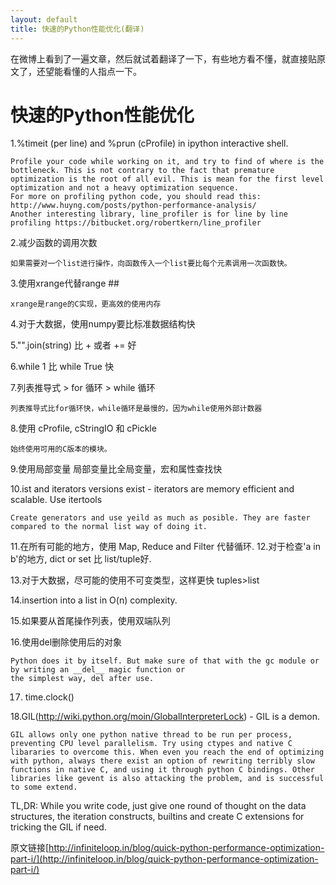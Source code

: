 ```yaml
---
layout: default
title: 快速的Python性能优化(翻译)
---
```

 在微博上看到了一遍文章，然后就试着翻译了一下，有些地方看不懂，就直接贴原文了，还望能看懂的人指点一下。
 
 # 快速的Python性能优化 #

1.%timeit (per line) and %prun (cProfile) in ipython interactive shell.

	Profile your code while working on it, and try to find of where is the bottleneck. This is not contrary to the fact that premature optimization is the root of all evil. This is mean for the first level optimization and not a heavy optimization sequence.
	For more on profiling python code, you should read this: http://www.huyng.com/posts/python-performance-analysis/
	Another interesting library, line_profiler is for line by line profiling https://bitbucket.org/robertkern/line_profiler

2.减少函数的调用次数 

	如果需要对一个list进行操作，向函数传入一个list要比每个元素调用一次函数快。

3.使用xrange代替range ##

	xrange是range的C实现，更高效的使用内存

4.对于大数据，使用numpy要比标准数据结构快

5."".join(string) 比 + 或者 += 好

6.while 1 比 while True 快 

7.列表推导式 > for 循环 > while 循环 

	列表推导式比for循环快，while循环是最慢的，因为while使用外部计数器
8.使用 cProfile, cStringIO 和 cPickle 

	始终使用可用的C版本的模块。

9.使用局部变量
	局部变量比全局变量，宏和属性查找快

10.ist and iterators versions exist - iterators are memory efficient and scalable. Use itertools
	 
	Create generators and use yeild as much as posible. They are faster compared to the normal list way of doing it.
	 
11.在所有可能的地方，使用 Map, Reduce and Filter 代替循环.
12.对于检查'a in b'的地方, dict or set 比 list/tuple好.

13.对于大数据，尽可能的使用不可变类型，这样更快 tuples>list

14.insertion into a list in O(n) complexity.

15.如果要从首尾操作列表，使用双端队列

16.使用del删除使用后的对象 

	Python does it by itself. But make sure of that with the gc module or 
	by writing an __del__ magic function or 
	the simplest way, del after use.

17. time.clock()

18.GIL(http://wiki.python.org/moin/GlobalInterpreterLock) - GIL is a demon.

	GIL allows only one python native thread to be run per process, preventing CPU level parallelism. Try using ctypes and native C libararies to overcome this. When even you reach the end of optimizing with python, always there exist an option of rewriting terribly slow functions in native C, and using it through python C bindings. Other libraries like gevent is also attacking the problem, and is successful to some extend.

TL,DR: While you write code, just give one round of thought on the data structures, the iteration constructs, builtins and create C extensions for tricking the GIL if need.

原文链接[http://infiniteloop.in/blog/quick-python-performance-optimization-part-i/](http://infiniteloop.in/blog/quick-python-performance-optimization-part-i/)